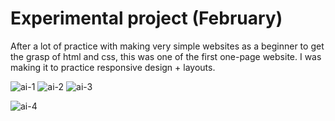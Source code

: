 # Experimental project (February)
After a lot of practice with making very simple websites as a beginner to get the grasp of html and css, this was one of the first one-page website. I was making it to practice responsive design + layouts. 

![ai-1](https://github.com/adelinetr/ai-website/assets/119743518/bc31d20d-aa1b-4c30-9c0a-93abb5f04bba)
![ai-2](https://github.com/adelinetr/ai-website/assets/119743518/91ee4700-a251-41ac-b145-dcb543965759)
![ai-3](https://github.com/adelinetr/ai-website/assets/119743518/143304b6-5edc-473d-b8c4-594629c638d7)

![ai-4](https://github.com/adelinetr/ai-website/assets/119743518/3541ed30-d62b-410a-b5a6-3493a2686680)


